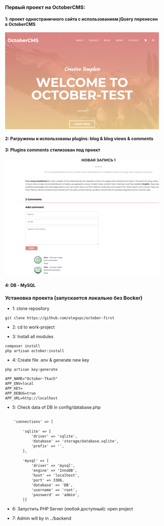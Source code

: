 ### Первый проект на OctoberCMS:
#### 1: проект одностраничного сайта с использованием jQuery перенесен в OctoberCMS
 ![extjs](https://github.com/olegvpc/october-first/blob/main/themes/mogo/assets/images/theme-preview.png?raw=true)
#### 2: Pагружены и использованы plugins: blog & blog views & comments
#### 3: Plugins comments стилизован под проект
 ![extjs](https://github.com/olegvpc/october-first/blob/main/themes/mogo/assets/images/comments.png?raw=true)
#### 4: DB - MySQL


### Установка проекта (запускается локально без Вocker)
* 1: clone repository
```
git clone https://github.com/olegvpc/october-first
```
* 2: cd to work-project

* 3: Install all modules
```
composer install
php artisan october:install
```
* 4: Create file .env & generate new key
```
php artisan key:generate
```

```
APP_NAME="October-Tkach"
APP_ENV=local
APP_KEY=
APP_DEBUG=true
APP_URL=http://localhost
```


* 5: Check data of DB in config/database.php
```

    'connections' => [

        'sqlite' => [
            'driver' => 'sqlite',
            'database' => 'storage/database.sqlite',
            'prefix' => '',
        ],

        'mysql' => [
            'driver' => 'mysql',
            'engine' => 'InnoDB',
            'host' => 'localhost',
            'port' => 3306,
            'database' => 'DB',
            'username' => 'root',
            'password' => 'admin',
        ]]
```

* 6: Запустить PHP Server (любой доступный): open project

* 7: Admin will by in ../backend


